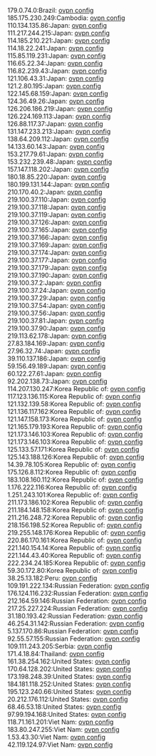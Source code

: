 179.0.74.0:Brazil: [ovpn config](vpn/179_0_74_0.ovpn)  
185.175.230.249:Cambodia: [ovpn config](vpn/185_175_230_249.ovpn)  
110.134.135.86:Japan: [ovpn config](vpn/110_134_135_86.ovpn)  
111.217.244.215:Japan: [ovpn config](vpn/111_217_244_215.ovpn)  
114.185.210.221:Japan: [ovpn config](vpn/114_185_210_221.ovpn)  
114.18.22.241:Japan: [ovpn config](vpn/114_18_22_241.ovpn)  
115.85.119.231:Japan: [ovpn config](vpn/115_85_119_231.ovpn)  
116.65.22.34:Japan: [ovpn config](vpn/116_65_22_34.ovpn)  
116.82.239.43:Japan: [ovpn config](vpn/116_82_239_43.ovpn)  
121.106.43.31:Japan: [ovpn config](vpn/121_106_43_31.ovpn)  
121.2.80.195:Japan: [ovpn config](vpn/121_2_80_195.ovpn)  
122.145.68.159:Japan: [ovpn config](vpn/122_145_68_159.ovpn)  
124.36.49.26:Japan: [ovpn config](vpn/124_36_49_26.ovpn)  
126.206.186.219:Japan: [ovpn config](vpn/126_206_186_219.ovpn)  
126.224.169.113:Japan: [ovpn config](vpn/126_224_169_113.ovpn)  
126.88.117.37:Japan: [ovpn config](vpn/126_88_117_37.ovpn)  
131.147.233.213:Japan: [ovpn config](vpn/131_147_233_213.ovpn)  
138.64.209.112:Japan: [ovpn config](vpn/138_64_209_112.ovpn)  
14.133.60.143:Japan: [ovpn config](vpn/14_133_60_143.ovpn)  
153.217.79.61:Japan: [ovpn config](vpn/153_217_79_61.ovpn)  
153.232.239.48:Japan: [ovpn config](vpn/153_232_239_48.ovpn)  
157.147.118.202:Japan: [ovpn config](vpn/157_147_118_202.ovpn)  
180.18.85.220:Japan: [ovpn config](vpn/180_18_85_220.ovpn)  
180.199.131.144:Japan: [ovpn config](vpn/180_199_131_144.ovpn)  
210.170.40.2:Japan: [ovpn config](vpn/210_170_40_2.ovpn)  
219.100.37.110:Japan: [ovpn config](vpn/219_100_37_110.ovpn)  
219.100.37.118:Japan: [ovpn config](vpn/219_100_37_118.ovpn)  
219.100.37.119:Japan: [ovpn config](vpn/219_100_37_119.ovpn)  
219.100.37.126:Japan: [ovpn config](vpn/219_100_37_126.ovpn)  
219.100.37.165:Japan: [ovpn config](vpn/219_100_37_165.ovpn)  
219.100.37.166:Japan: [ovpn config](vpn/219_100_37_166.ovpn)  
219.100.37.169:Japan: [ovpn config](vpn/219_100_37_169.ovpn)  
219.100.37.174:Japan: [ovpn config](vpn/219_100_37_174.ovpn)  
219.100.37.177:Japan: [ovpn config](vpn/219_100_37_177.ovpn)  
219.100.37.179:Japan: [ovpn config](vpn/219_100_37_179.ovpn)  
219.100.37.190:Japan: [ovpn config](vpn/219_100_37_190.ovpn)  
219.100.37.2:Japan: [ovpn config](vpn/219_100_37_2.ovpn)  
219.100.37.24:Japan: [ovpn config](vpn/219_100_37_24.ovpn)  
219.100.37.29:Japan: [ovpn config](vpn/219_100_37_29.ovpn)  
219.100.37.54:Japan: [ovpn config](vpn/219_100_37_54.ovpn)  
219.100.37.56:Japan: [ovpn config](vpn/219_100_37_56.ovpn)  
219.100.37.81:Japan: [ovpn config](vpn/219_100_37_81.ovpn)  
219.100.37.90:Japan: [ovpn config](vpn/219_100_37_90.ovpn)  
219.113.62.178:Japan: [ovpn config](vpn/219_113_62_178.ovpn)  
27.83.184.169:Japan: [ovpn config](vpn/27_83_184_169.ovpn)  
27.96.32.74:Japan: [ovpn config](vpn/27_96_32_74.ovpn)  
39.110.137.186:Japan: [ovpn config](vpn/39_110_137_186.ovpn)  
59.156.49.189:Japan: [ovpn config](vpn/59_156_49_189.ovpn)  
60.122.27.61:Japan: [ovpn config](vpn/60_122_27_61.ovpn)  
92.202.138.73:Japan: [ovpn config](vpn/92_202_138_73.ovpn)  
114.207.130.247:Korea Republic of: [ovpn config](vpn/114_207_130_247.ovpn)  
117.123.136.115:Korea Republic of: [ovpn config](vpn/117_123_136_115.ovpn)  
121.132.139.58:Korea Republic of: [ovpn config](vpn/121_132_139_58.ovpn)  
121.136.117.162:Korea Republic of: [ovpn config](vpn/121_136_117_162.ovpn)  
121.147.158.173:Korea Republic of: [ovpn config](vpn/121_147_158_173.ovpn)  
121.165.179.193:Korea Republic of: [ovpn config](vpn/121_165_179_193.ovpn)  
121.173.146.103:Korea Republic of: [ovpn config](vpn/121_173_146_103.ovpn)  
121.173.146.103:Korea Republic of: [ovpn config](vpn/121_173_146_103.ovpn)  
125.133.57.171:Korea Republic of: [ovpn config](vpn/125_133_57_171.ovpn)  
125.143.188.126:Korea Republic of: [ovpn config](vpn/125_143_188_126.ovpn)  
14.39.78.105:Korea Republic of: [ovpn config](vpn/14_39_78_105.ovpn)  
175.126.8.112:Korea Republic of: [ovpn config](vpn/175_126_8_112.ovpn)  
183.108.160.112:Korea Republic of: [ovpn config](vpn/183_108_160_112.ovpn)  
1.176.222.116:Korea Republic of: [ovpn config](vpn/1_176_222_116.ovpn)  
1.251.243.101:Korea Republic of: [ovpn config](vpn/1_251_243_101.ovpn)  
211.173.186.102:Korea Republic of: [ovpn config](vpn/211_173_186_102.ovpn)  
211.184.148.158:Korea Republic of: [ovpn config](vpn/211_184_148_158.ovpn)  
211.216.248.72:Korea Republic of: [ovpn config](vpn/211_216_248_72.ovpn)  
218.156.198.52:Korea Republic of: [ovpn config](vpn/218_156_198_52.ovpn)  
219.255.148.176:Korea Republic of: [ovpn config](vpn/219_255_148_176.ovpn)  
220.86.170.161:Korea Republic of: [ovpn config](vpn/220_86_170_161.ovpn)  
221.140.154.14:Korea Republic of: [ovpn config](vpn/221_140_154_14.ovpn)  
221.144.43.40:Korea Republic of: [ovpn config](vpn/221_144_43_40.ovpn)  
222.234.24.185:Korea Republic of: [ovpn config](vpn/222_234_24_185.ovpn)  
59.30.172.80:Korea Republic of: [ovpn config](vpn/59_30_172_80.ovpn)  
38.25.13.182:Peru: [ovpn config](vpn/38_25_13_182.ovpn)  
109.191.222.134:Russian Federation: [ovpn config](vpn/109_191_222_134.ovpn)  
176.124.116.232:Russian Federation: [ovpn config](vpn/176_124_116_232.ovpn)  
212.164.59.146:Russian Federation: [ovpn config](vpn/212_164_59_146.ovpn)  
217.25.227.224:Russian Federation: [ovpn config](vpn/217_25_227_224.ovpn)  
31.180.193.42:Russian Federation: [ovpn config](vpn/31_180_193_42.ovpn)  
46.254.31.142:Russian Federation: [ovpn config](vpn/46_254_31_142.ovpn)  
5.137.170.86:Russian Federation: [ovpn config](vpn/5_137_170_86.ovpn)  
92.55.57.155:Russian Federation: [ovpn config](vpn/92_55_57_155.ovpn)  
109.111.243.205:Serbia: [ovpn config](vpn/109_111_243_205.ovpn)  
171.4.18.84:Thailand: [ovpn config](vpn/171_4_18_84.ovpn)  
161.38.254.162:United States: [ovpn config](vpn/161_38_254_162.ovpn)  
170.64.128.202:United States: [ovpn config](vpn/170_64_128_202.ovpn)  
173.198.248.39:United States: [ovpn config](vpn/173_198_248_39.ovpn)  
184.181.118.252:United States: [ovpn config](vpn/184_181_118_252.ovpn)  
195.123.240.66:United States: [ovpn config](vpn/195_123_240_66.ovpn)  
20.212.176.112:United States: [ovpn config](vpn/20_212_176_112.ovpn)  
68.46.53.18:United States: [ovpn config](vpn/68_46_53_18.ovpn)  
97.99.194.168:United States: [ovpn config](vpn/97_99_194_168.ovpn)  
118.71.161.201:Viet Nam: [ovpn config](vpn/118_71_161_201.ovpn)  
183.80.247.255:Viet Nam: [ovpn config](vpn/183_80_247_255.ovpn)  
1.53.43.30:Viet Nam: [ovpn config](vpn/1_53_43_30.ovpn)  
42.119.124.97:Viet Nam: [ovpn config](vpn/42_119_124_97.ovpn)  
